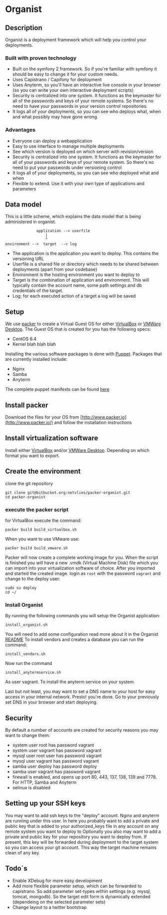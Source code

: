 # Organist #

## Description ##
Organist is a deployment framework which will help you control your deployments.

### Built with proven technology ###

 - Built on the symfony 2 framework. So if you're familiar with symfony it should be easy to change it for your custom needs.
 - Uses Capistrano / Capifony for deployment
 - Uses Anyterm, so you'll have an interactive live console in your browser (so you can write your own interactive deployment scripts)
 - Security is centralized into one system. It functions as the keymaster for all of the passwords and keys of your remote systems. So there's no need to have your passwords in your version control repositories.
 - It logs all of your deployments, so you can see who deploys what, when and what possibly may have gone wrong.

### Advantages ###

 - Everyone can deploy a webapplication
 - Easy to use interface to manage multiple deployments
 - See which version is deployed on which server with revision/version
 - Security is centralized into one system. It functions as the keymaster for all of your passwords and keys of your remote system. So there's no need to put your passwords under versioning control
 - It logs all of your deployments, so you can see who deployed what and when
 - Flexible to extend. Use it with your own type of applications and parameters

## Data model ##
This is a little scheme, which explains the data model that is being administered in organist.

                  application --< userfile
                      |
                      ^
    environment --<  target  --< log


 - The application is the application you want to deploy. This contains the versioning URL
 - Userfile is a shared file or directory which needs to be shared between deployments (apart from your codebase)
 - Environment is the hosting environment you want to deploy to
 - Target is the combination of application and environment. This will typically contain the account name, some path settings and db credentials of the target.
 - Log; for each executed action of a target a log will be saved

## Setup ##
We use [packer](http://www.packer.io/) to create a Virtual Guest OS for either [VirtualBox](https://www.virtualbox.org/) or [VMWare Desktop](http://www.vmware.com/).
The Guest OS that is created for you has the following specs:

- CentOS 6.4
- Kernel blah blah blah

Installing the various software packages is done with [Puppet](https://puppetlabs.com/).
Packages that are currently installed include:

- Nginx
- Samba
- Anyterm

The complete puppet manifests can be found [here](some_other_git_repo)

## Install packer ##
Download the files for your OS from  [http://www.packer.io](http://www.packer.io/) and follow the installation instructions

## Install virtualization software ##
Install either [VirtualBox](https://www.virtualbox.org/) and/or [VMWare Desktop](http://www.vmware.com/).
Depending on which format you want to export.

## Create the environment ##
clone the git repository

    git clone git@bitbucket.org:netvlies/packer-organist.git
    cd packer-organist

### execute the packer script ###

for VirtualBox execute the command:

    packer build build_virtualbox.sh

When you want to use VMware use:

    packer build build_vmware.sh

Packer will now create a complete working image for you.
When the script is finished you will have a new .vmdk (Virtual Machine Disk) file which you can import into your virtualization software of choice.
After you imported and started the created image.
login as `root` with the password `vagrant` and change to the deploy user:

    sudo su deploy
    cd ~/

### Install Organist ###
By running the following commands you will setup the Organist application:

    install_organist.sh

You will need to add some configuration read more about it in the Organist [README](some_place)
To install vendors and creates a database you can run the command:

    install_vendors.sh

Now run the command

    install_anytermservice.sh

As user vagrant. To install the anyterm service on your system.

Last but not least, you may want to set a DNS name to your host for easy access in your internal network.
Presto! you're done. Go to your previously set DNS in your browser and start deploying.

## Security ##
By default a number of accounts are created for security reasons you may want to change them:

   - system user root has password vagrant
   - system user vagrant has password vagrant
   - mysql user root user has password vagrant
   - mysql user vagrant has password vagrant
   - samba user deploy has password deploy
   - samba user vagrant has password vagrant
   - firewall is enabled, and opens up port 80, 443, 137, 138, 139 and 7778. For HTTP, Samba and Anyterm
   - selinux is disabled

## Setting up your SSH keys ##
You may want to add ssh keys to the "deploy" account. Nginx and anyterm are running under this user.
   In here you probably want to add a private and public key that is added to your authorized_keys file in any account on any remote system you want to deploy to
   Optionally you also may want to add a private and public key for your repository you want to deploy from. If present, this key will be forwarded during deployment
   to the target system so you can access your git account. This way the target machine remains clean of any key.

Todo´s
------

 - Enable XDebug for more easy development
 - Add more flexible parameter setup, which can be forwarded to capistrano. So add parameter set-types within settings (e.g. mysql, tomcat, mongodb). So the target edit form is dynamically extended (dependeing on the selected parameter sets)
 - Change layout to a twitter bootstrap
